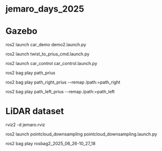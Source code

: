 # jemaro_days_2025


# Gazebo

ros2 launch car_demo demo2.launch.py

ros2 launch twist_to_prius_cmd.launch.py

ros2 launch car_control car_control.launch.py

ros2 bag play path_prius

ros2 bag play path_right_prius --remap /path:=path_right

ros2 bag play path_left_prius --remap /path:=path_left

# LiDAR dataset

rviz2 -d jemaro.rviz

ros2 launch pointcloud_downsampling pointcloud_downsampling.launch.py

ros2 bag play rosbag2_2025_06_26-10_27_18





